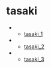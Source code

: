 # tasaki
* * [tasaki_1](./tasaki_1.md) 
* * [tasaki_2](./tasaki_2.md) 
* * [tasaki_3](./tasaki_3.md) 
